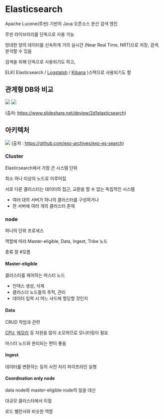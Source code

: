 # Elasticsearch
Apache Lucene(루씬) 기반의 Java 오픈소스 분산 검색 엔진

루씬 라이브러리를 단독으로 사용 가능

방대한 양의 데이터를 신속하게 거의 실시간 (Near Real Time, NRT)으로 저장, 검색, 분석할 수 있음

검색을 위해 단독으로 사용되기도 하고, 

ELK( Elasticsearch / [Logstatsh](Logstatsh) / [Kibana](Kibana) )스택으로 사용되기도 함

## 관계형 DB와 비교

![](https://i.imgur.com/YTw18vb.png)
![](https://i.imgur.com/HJ4IJOv.png)

(출처: https://www.slideshare.net/deview/2d1elasticsearch)

## 아키텍처

![](https://i.imgur.com/YmpOpcL.png)
(출처 : https://github.com/exo-archives/exo-es-search)

### Cluster
Elasticsearch에서 가장 큰 시스템 단위

최소 하나 이상의 노드로 이루어짐

서로 다른 클러스터는 데이터의 접근, 교환을 할 수 없는 독립적인 시스템

- 여러 대의 서버가 하나의 클러스터를 구성하거나
- 한 서버에 여러 개의 클러스터 존재

### node
하나의 단위 프로세스

역할에 따라 Master-eligible, Data, Ingest, Tribe 노드

종류 잘 #모름 

#### Master-eligible
클러스터를 제어하는 마스터 노드

-   인덱스 생성, 삭제
-   클러스더 노드들의 추적, 관리
-   데이터 입력 시 어느 샤드에 할당할 것인지

#### Data
CRUD 작엄과 관련

[CPU](CPU), [메모리](Memory) 등 자원을 많이 소모하므로 모니터링이 필요

마스터 노드와 분리되는 편이 좋음

#### Ingest
데이터를 변환하는 등의 사전 처리 파이프라인 실행

#### Coordination only node
data node와 master-eligible node의 일을 대신

대규모 클러스터에서 이점

로드 밸런서와 비슷한 역할